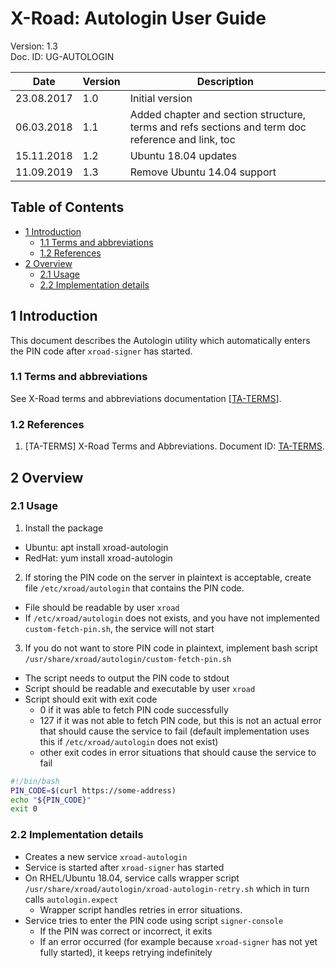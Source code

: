 # X-Road: Autologin User Guide

Version: 1.3  
Doc. ID: UG-AUTOLOGIN


| Date        | Version     | Description                                                                                             
|-------------|-------------|---------------------------------------------------------------------------------------------------------
| 23.08.2017  | 1.0         | Initial version             
| 06.03.2018  | 1.1         | Added chapter and section structure, terms and refs sections and term doc reference and link, toc                   
| 15.11.2018  | 1.2         | Ubuntu 18.04 updates
| 11.09.2019  | 1.3         | Remove Ubuntu 14.04 support

## Table of Contents

<!-- toc -->

- [1 Introduction](#1-introduction)
    + [1.1 Terms and abbreviations](#11-terms-and-abbreviations)
    + [1.2 References](#12-references)
- [2 Overview](#2-overview)
    + [2.1 Usage](#21-usage)
    + [2.2 Implementation details](#22-implementation-details)
    
<!-- tocstop -->

## 1 Introduction

This document describes the Autologin utility which automatically enters the PIN code after `xroad-signer` has started.

### 1.1 Terms and abbreviations

See X-Road terms and abbreviations documentation \[[TA-TERMS](#Ref_TERMS)\].

### 1.2 References

1. <a id="Ref_TERMS" class="anchor"></a>\[TA-TERMS\] X-Road Terms and Abbreviations. Document ID: [TA-TERMS](terms_x-road_docs.md).

## 2 Overview
### 2.1 Usage

1. Install the package
  * Ubuntu: apt install xroad-autologin
  * RedHat: yum install xroad-autologin

2. If storing the PIN code on the server in plaintext is acceptable, create file `/etc/xroad/autologin` that contains the PIN code. 
  * File should be readable by user `xroad`
  * If `/etc/xroad/autologin` does not exists, and you have not implemented `custom-fetch-pin.sh`, the service will not start
3. If you do not want to store PIN code in plaintext, implement bash script 
`/usr/share/xroad/autologin/custom-fetch-pin.sh`
  * The script needs to output the PIN code to stdout
  * Script should be readable and executable by user `xroad`
  * Script should exit with exit code
    * 0 if it was able to fetch PIN code successfully
    * 127 if it was not able to fetch PIN code, but this is not an actual error that should cause the service to fail (default implementation uses this if `/etc/xroad/autologin` does not exist)
    * other exit codes in error situations that should cause the service to fail
  ```bash
  #!/bin/bash
  PIN_CODE=$(curl https://some-address)
  echo "${PIN_CODE}"
  exit 0
  ```

### 2.2 Implementation details

* Creates a new service `xroad-autologin`
* Service is started after `xroad-signer` has started
* On RHEL/Ubuntu 18.04, service calls wrapper script `/usr/share/xroad/autologin/xroad-autologin-retry.sh` which in turn calls `autologin.expect`
  * Wrapper script handles retries in error situations.
* Service tries to enter the PIN code using script `signer-console`
  * If the PIN was correct or incorrect, it exits
  * If an error occurred (for example because `xroad-signer` has not yet fully started), it keeps retrying indefinitely
